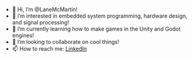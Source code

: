- 👋 Hi, I’m @LaneMcMartin!
- 👀 I’m interested in embedded system programming, hardware design, and signal processing!
- 🌱 I’m currently learning how to make games in the Unity and Godot engines!
- 💞️ I’m looking to collaborate on cool things!
- 📫 How to reach me: [LinkedIn](https://www.linkedin.com/in/lanemcmartin/)

<!---
LaneMcMartin/LaneMcMartin is a ✨ special ✨ repository because its `README.md` (this file) appears on your GitHub profile.
You can click the Preview link to take a look at your changes.
--->
